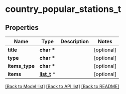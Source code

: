 # country_popular_stations_t

## Properties
Name | Type | Description | Notes
------------ | ------------- | ------------- | -------------
**title** | **char \*** |  | [optional] 
**type** | **char \*** |  | [optional] 
**items_type** | **char \*** |  | [optional] 
**items** | [**list_t**](country_popular_stations_items_inner.md) \* |  | [optional] 

[[Back to Model list]](../README.md#documentation-for-models) [[Back to API list]](../README.md#documentation-for-api-endpoints) [[Back to README]](../README.md)


